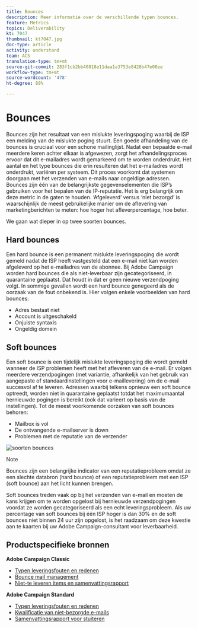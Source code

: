 ```yaml
---
title: Bounces
description: Meer informatie over de verschillende typen bounces.
feature: Metrics
topics: Deliverability
kt: 7047
thumbnail: kt7047.jpg
doc-type: article
activity: understand
team: ACS
translation-type: tm+mt
source-git-commit: 283f1cb2bb40818e11daa1a3753e8428b47e08ee
workflow-type: tm+mt
source-wordcount: '478'
ht-degree: 88%

---
```



# Bounces

Bounces zijn het resultaat van een mislukte leveringspoging waarbij de ISP een melding van de mislukte poging stuurt. Een goede afhandeling van de bounces is cruciaal voor een schone mailinglijst. Nadat een bepaalde e-mail meerdere keren achter elkaar is afgewezen, zorgt het afhandelingsproces ervoor dat dit e-mailadres wordt gemarkeerd om te worden onderdrukt. Het aantal en het type bounces die erin resulteren dat het e-mailadres wordt onderdrukt, variëren per systeem. Dit proces voorkomt dat systemen doorgaan met het verzenden van e-mails naar ongeldige adressen. Bounces zijn één van de belangrijkste gegevenselementen die ISP’s gebruiken voor het bepalen van de IP-reputatie. Het is erg belangrijk om deze metric in de gaten te houden. ‘Afgeleverd’ versus ‘niet bezorgd’ is waarschijnlijk de meest gebruikelijke manier om de aflevering van marketingberichten te meten: hoe hoger het afleverpercentage, hoe beter.

We gaan wat dieper in op twee soorten bounces.

## Hard bounces

Een hard bounce is een permanent mislukte leveringspoging die wordt gemeld nadat de ISP heeft vastgesteld dat een e-mail niet kan worden afgeleverd op het e-mailadres van de abonnee. Bij Adobe Campaign worden hard bounces die als niet-leverbaar zijn gecategoriseerd, in quarantaine geplaatst. Dat houdt in dat er geen nieuwe verzendpoging volgt. In sommige gevallen wordt een hard bounce genegeerd als de oorzaak van de fout onbekend is.
Hier volgen enkele voorbeelden van hard bounces:

* Adres bestaat niet
* Account is uitgeschakeld
* Onjuiste syntaxis
* Ongeldig domein

## Soft bounces

Een soft bounce is een tijdelijk mislukte leveringspoging die wordt gemeld wanneer de ISP problemen heeft met het afleveren van de e-mail. Er volgen meerdere verzendpogingen (met variantie, afhankelijk van het gebruik van aangepaste of standaardinstellingen voor e-maillevering) om de e-mail succesvol af te leveren. Adressen waarbij telkens opnieuw een soft bounce optreedt, worden niet in quarantaine geplaatst totdat het maximumaantal hernieuwde pogingen is bereikt (ook dat varieert op basis van de instellingen). Tot de meest voorkomende oorzaken van soft bounces behoren:

* Mailbox is vol
* De ontvangende e-mailserver is down
* Problemen met de reputatie van de verzender

![soorten bounces](../assets/bounce-types.png)

>[!NOTE]
>
>Bounces zijn een belangrijke indicator van een reputatieprobleem omdat ze een slechte databron (hard bounce) of een reputatieprobleem met een ISP (soft bounce) aan het licht kunnen brengen.
>
>Soft bounces treden vaak op bij het verzenden van e-mail en moeten de kans krijgen om te worden opgelost bij hernieuwde verzendpogingen voordat ze worden gecategoriseerd als een echt leveringsprobleem. Als uw percentage van soft bounces bij één ISP hoger is dan 30% en de soft bounces niet binnen 24 uur zijn opgelost, is het raadzaam om deze kwestie aan te kaarten bij uw Adobe Campaign-consultant voor leverbaarheid.

## Productspecifieke bronnen

**Adobe Campaign Classic**

* [Typen leveringsfouten en redenen](https://experienceleague.adobe.com/docs/campaign-classic/using/sending-messages/monitoring-deliveries/understanding-delivery-failures.html#delivery-failure-types-and-reasons)
* [Bounce mail management](https://experienceleague.adobe.com/docs/campaign-classic/using/sending-messages/monitoring-deliveries/understanding-delivery-failures.html#bounce-mail-management)
* [Niet-te leveren items en samenvattingsrapport](https://experienceleague.adobe.com/docs/campaign-classic/using/reporting/reports-on-deliveries/global-reports.html#non-deliverables-and-bounces)

**Adobe Campaign Standard**

* [Typen leveringsfouten en redenen](https://experienceleague.adobe.com/docs/campaign-standard/using/testing-and-sending/monitoring-messages/understanding-delivery-failures.html#delivery-failure-types-and-reasons)
* [Kwalificatie van niet-bezorgde e-mails](https://experienceleague.adobe.com/docs/campaign-standard/using/testing-and-sending/monitoring-messages/understanding-delivery-failures.html#bounce-mail-qualification)
* [Samenvattingsrapport voor stuiteren](https://experienceleague.adobe.com/docs/campaign-standard/using/reporting/list-of-reports/bounce-summary.html?lang=nl#reporting)
